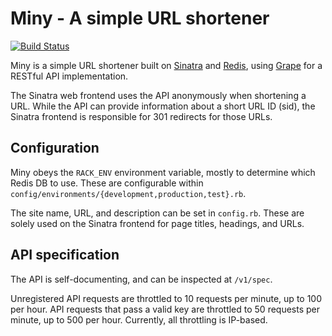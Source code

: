 Miny - A simple URL shortener
=============================

[![Build Status](https://travis-ci.org/trevorparker/miny.png?branch=master)](https://travis-ci.org/trevorparker/miny)

Miny is a simple URL shortener built on [Sinatra](http://www.sinatrarb.com/) and
[Redis](http://redis.io/), using [Grape](http://intridea.github.io/grape/) for
a RESTful API implementation.

The Sinatra web frontend uses the API anonymously when shortening a URL. While
the API can provide information about a short URL ID (sid), the Sinatra
frontend is responsible for 301 redirects for those URLs.

Configuration
-------------

Miny obeys the `RACK_ENV` environment variable, mostly to determine which Redis
DB to use. These are configurable within
`config/environments/{development,production,test}.rb`.

The site name, URL, and description can be set in `config.rb`. These are solely
used on the Sinatra frontend for page titles, headings, and URLs.

API specification
-----------------

The API is self-documenting, and can be inspected at `/v1/spec`.

Unregistered API requests are throttled to 10 requests per minute, up to 100 per
hour. API requests that pass a valid key are throttled to 50 requests per
minute, up to 500 per hour. Currently, all throttling is IP-based.

